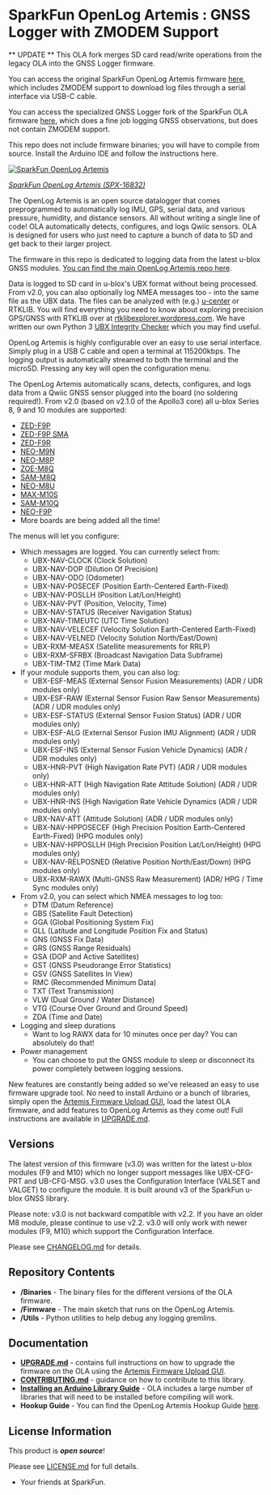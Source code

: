 SparkFun OpenLog Artemis : GNSS Logger with ZMODEM Support
===========================================================

** UPDATE **
This OLA fork merges SD card read/write operations from the legacy OLA into the GNSS Logger firmware.

You can access the original SparkFun OpenLog Artemis firmware [here](https://github.com/sparkfun/OpenLog_Artemis), which includes ZMODEM support to download log files through a serial interface via USB-C cable.

You can access the specialized GNSS Logger fork of the SparkFun OLA firmware [here](https://github.com/sparkfun/OpenLog_Artemis_GNSS_Logger), which does a fine job logging GNSS observations, but does not contain ZMODEM support.

This repo does not include firmware binaries; you will have to compile from source. Install the Arduino IDE and follow the instructions here.

[![SparkFun OpenLog Artemis](https://cdn.sparkfun.com//assets/parts/1/5/7/5/3/16832-SparkFun_OpenLog_Artemis-01.jpg)](https://www.sparkfun.com/products/16832)

[*SparkFun OpenLog Artemis (SPX-16832)*](https://www.sparkfun.com/products/16832)

The OpenLog Artemis is an open source datalogger that comes preprogrammed to automatically log IMU, GPS, serial data, and various pressure, humidity, and distance sensors. All without writing a single line of code! OLA automatically detects, configures, and logs Qwiic sensors. OLA is designed for users who just need to capture a bunch of data to SD and get back to their larger project.

The firmware in this repo is dedicated to logging data from the latest u-blox GNSS modules. [You can find the main OpenLog Artemis repo here](https://github.com/sparkfun/OpenLog_Artemis).

Data is logged to SD card in u-blox's UBX format without being processed. From v2.0, you can also optionally log NMEA messages too - into the same file as the UBX data. The files can be analyzed with (e.g.)
[u-center](https://www.u-blox.com/en/product/u-center) or RTKLIB. You will find everything you need to know about exploring precision GPS/GNSS with RTKLIB over at
[rtklibexplorer.wordpress.com](https://rtklibexplorer.wordpress.com/). We have written our own Python 3 [UBX Integrity Checker](./Utils) which you may find useful.

OpenLog Artemis is highly configurable over an easy to use serial interface. Simply plug in a USB C cable and open a terminal at 115200kbps. The logging output is automatically streamed to both the terminal and the microSD. Pressing any key will open the configuration menu.

The OpenLog Artemis automatically scans, detects, configures, and logs data from a Qwiic GNSS sensor plugged into the board (no soldering required!). From v2.0 (based on v2.1.0 of the Apollo3 core) all u-blox Series 8, 9 and 10 modules are supported:

* [ZED-F9P](https://www.sparkfun.com/products/15136)
* [ZED-F9P SMA](https://www.sparkfun.com/products/16481)
* [ZED-F9R](https://www.sparkfun.com/products/16344)
* [NEO-M9N](https://www.sparkfun.com/products/15712)
* [NEO-M8P](https://www.sparkfun.com/products/15005)
* [ZOE-M8Q](https://www.sparkfun.com/products/15193)
* [SAM-M8Q](https://www.sparkfun.com/products/15210)
* [NEO-M8U](https://www.sparkfun.com/products/16329)
* [MAX-M10S](https://www.sparkfun.com/products/18037)
* [SAM-M10Q](https://www.sparkfun.com/products/21834)
* [NEO-F9P](https://www.sparkfun.com/products/23288)
* More boards are being added all the time!

The menus will let you configure:

* Which messages are logged. You can currently select from:
  * UBX-NAV-CLOCK     (Clock Solution)
  * UBX-NAV-DOP       (Dilution Of Precision)
  * UBX-NAV-ODO       (Odometer)
  * UBX-NAV-POSECEF   (Position Earth-Centered Earth-Fixed)
  * UBX-NAV-POSLLH    (Position Lat/Lon/Height)
  * UBX-NAV-PVT       (Position, Velocity, Time)
  * UBX-NAV-STATUS    (Receiver Navigation Status)
  * UBX-NAV-TIMEUTC   (UTC Time Solution)
  * UBX-NAV-VELECEF   (Velocity Solution Earth-Centered Earth-Fixed)
  * UBX-NAV-VELNED    (Velocity Solution North/East/Down)
  * UBX-RXM-MEASX     (Satellite measurements for RRLP)
  * UBX-RXM-SFRBX     (Broadcast Navigation Data Subframe)
  * UBX-TIM-TM2       (Time Mark Data)
* If your module supports them, you can also log:
  * UBX-ESF-MEAS      (External Sensor Fusion Measurements) (ADR / UDR modules only)
  * UBX-ESF-RAW       (External Sensor Fusion Raw Sensor Measurements) (ADR / UDR modules only)
  * UBX-ESF-STATUS    (External Sensor Fusion Status) (ADR / UDR modules only)
  * UBX-ESF-ALG       (External Sensor Fusion IMU Alignment) (ADR / UDR modules only)
  * UBX-ESF-INS       (External Sensor Fusion Vehicle Dynamics) (ADR / UDR modules only)
  * UBX-HNR-PVT       (High Navigation Rate PVT) (ADR / UDR modules only)
  * UBX-HNR-ATT       (High Navigation Rate Attitude Solution) (ADR / UDR modules only)
  * UBX-HNR-INS       (High Navigation Rate Vehicle Dynamics (ADR / UDR modules only)
  * UBX-NAV-ATT       (Attitude Solution) (ADR / UDR modules only)
  * UBX-NAV-HPPOSECEF (High Precision Position Earth-Centered Earth-Fixed) (HPG modules only)
  * UBX-NAV-HPPOSLLH  (High Precision Position Lat/Lon/Height) (HPG modules only)
  * UBX-NAV-RELPOSNED (Relative Position North/East/Down) (HPG modules only)
  * UBX-RXM-RAWX      (Multi-GNSS Raw Measurement) (ADR/ HPG / Time Sync modules only)
* From v2.0, you can select which NMEA messages to log too:
  * DTM (Datum Reference)
  * GBS (Satellite Fault Detection)
  * GGA (Global Positioning System Fix)
  * GLL (Latitude and Longitude Position Fix and Status)
  * GNS (GNSS Fix Data)
  * GRS (GNSS Range Residuals)
  * GSA (DOP and Active Satellites)
  * GST (GNSS Pseudorange Error Statistics)
  * GSV (GNSS Satellites In View)
  * RMC (Recommended Minimum Data)
  * TXT (Text Transmission)
  * VLW (Dual Ground / Water Distance)
  * VTG (Course Over Ground and Ground Speed)
  * ZDA (Time and Date)
* Logging and sleep durations
  * Want to log RAWX data for 10 minutes once per day? You can absolutely do that!
* Power management
  * You can choose to put the GNSS module to sleep or disconnect its power completely between logging sessions.

New features are constantly being added so we’ve released an easy to use firmware upgrade tool. No need to install Arduino or a bunch of libraries, simply open the [Artemis Firmware Upload GUI](https://github.com/sparkfun/Artemis-Firmware-Upload-GUI), load the latest OLA firmware, and add features to OpenLog Artemis as they come out! Full instructions are available in [UPGRADE.md](./UPGRADE.md).

Versions
--------

The latest version of this firmware (v3.0) was written for the latest u-blox modules (F9 and M10) which no longer support messages like UBX-CFG-PRT and UB-CFG-MSG.
v3.0 uses the Configuration Interface (VALSET and VALGET) to configure the module. It is built around v3 of the SparkFun u-blox GNSS library.

Please note: v3.0 is not backward compatible with v2.2. If you have an older M8 module, please continue to use v2.2. v3.0 will only work with newer modules
(F9, M10) which support the Configuration Interface.

Please see [CHANGELOG.md](./CHANGELOG.md) for details.

Repository Contents
-------------------

* **/Binaries** - The binary files for the different versions of the OLA firmware.
* **/Firmware** - The main sketch that runs on the OpenLog Artemis.
* **/Utils** - Python utilities to help debug any logging gremlins.

Documentation
--------------

* **[UPGRADE.md](./UPGRADE.md)** - contains full instructions on how to upgrade the firmware on the OLA using the [Artemis Firmware Upload GUI](https://github.com/sparkfun/Artemis-Firmware-Upload-GUI).
* **[CONTRIBUTING.md](./CONTRIBUTING.md)** - guidance on how to contribute to this library.
* **[Installing an Arduino Library Guide](https://learn.sparkfun.com/tutorials/installing-an-arduino-library)** - OLA includes a large number of libraries that will need to be installed before compiling will work.
* **Hookup Guide** - You can find the OpenLog Artemis Hookup Guide [here](https://learn.sparkfun.com/tutorials/openlog-artemis-hookup-guide).

License Information
-------------------

This product is _**open source**_!

Please see [LICENSE.md](./LICENSE.md) for full details.

- Your friends at SparkFun.
